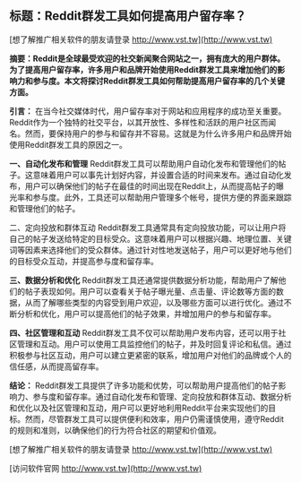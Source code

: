 ## **标题：Reddit群发工具如何提高用户留存率？**

[想了解推广相关软件的朋友请登录 http://www.vst.tw](http://www.vst.tw)

**摘要：Reddit是全球最受欢迎的社交新闻聚合网站之一，拥有庞大的用户群体。为了提高用户留存率，许多用户和品牌开始使用Reddit群发工具来增加他们的影响力和参与度。本文将探讨Reddit群发工具如何帮助提高用户留存率的几个关键方面。**

**引言：**
在当今社交媒体时代，用户留存率对于网站和应用程序的成功至关重要。Reddit作为一个独特的社交平台，以其开放性、多样性和活跃的用户社区而闻名。然而，要保持用户的参与和留存并不容易。这就是为什么许多用户和品牌开始使用Reddit群发工具的原因之一。

**一、自动化发布和管理**
Reddit群发工具可以帮助用户自动化发布和管理他们的帖子。这意味着用户可以事先计划好内容，并设置合适的时间来发布。通过自动化发布，用户可以确保他们的帖子在最佳的时间出现在Reddit上，从而提高帖子的曝光率和参与度。此外，工具还可以帮助用户管理多个帐号，提供方便的界面来跟踪和管理他们的帖子。

二、定向投放和群体互动
Reddit群发工具通常具有定向投放功能，可以让用户将自己的帖子发送给特定的目标受众。这意味着用户可以根据兴趣、地理位置、关键词等因素来选择他们的受众群体。通过针对性地发送帖子，用户可以更好地与他们的目标受众互动，并提高参与度和留存率。

**三、数据分析和优化**
Reddit群发工具还通常提供数据分析功能，帮助用户了解他们的帖子表现如何。用户可以查看关于帖子曝光量、点击量、评论数等方面的数据，从而了解哪些类型的内容受到用户欢迎，以及哪些方面可以进行优化。通过不断分析和优化，用户可以提高他们的帖子效果，并增加用户的参与和留存率。

**四、社区管理和互动**
Reddit群发工具不仅可以帮助用户发布内容，还可以用于社区管理和互动。用户可以使用工具监控他们的帖子，并及时回复评论和私信。通过积极参与社区互动，用户可以建立更紧密的联系，增加用户对他们的品牌或个人的信任感，从而提高留存率。

**结论：**
Reddit群发工具提供了许多功能和优势，可以帮助用户提高他们的帖子影响力、参与度和留存率。通过自动化发布和管理、定向投放和群体互动、数据分析和优化以及社区管理和互动，用户可以更好地利用Reddit平台来实现他们的目标。然而，尽管群发工具可以提供便利和效率，用户仍需谨慎使用，遵守Reddit的规则和准则，以确保他们的行为符合社区的期望和价值观。

[想了解推广相关软件的朋友请登录 http://www.vst.tw](http://www.vst.tw)


[访问软件官网 http://www.vst.tw](http://www.vst.tw)

